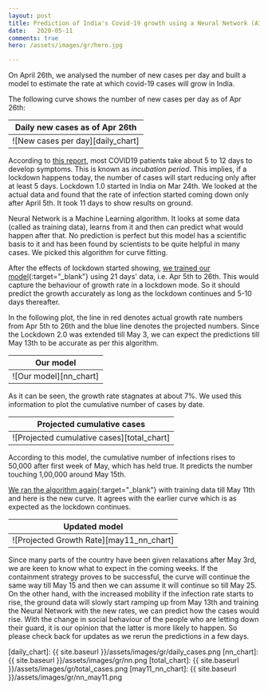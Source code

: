 ```yaml
---
layout: post
title: Prediction of India's Covid-19 growth using a Neural Network (AI)
date:   2020-05-11
comments: true
hero: /assets/images/gr/hero.jpg

---
```


On April 26th, we analysed the number of new cases per day and built a model to estimate the rate at which covid-19 cases will grow in India. 

The following curve shows the number of new cases per day as of Apr 26th:

|Daily new cases as of Apr 26th|
|:---:|
|![New cases per day][daily_chart]|

According to [this report][incubation], most COVID19 patients take about 5 to 12 days to develop symptoms. This is known as _incubation period_. This implies, if a lockdown happens today, the number of cases will start reducing only after at least 5 days. Lockdown 1.0 started in India on Mar 24th. We looked at the actual data and found that the rate of infection started coming down only after April 5th. It took 11 days to show results on ground.

Neural Network is a Machine Learning algorithm. It looks at some data (called as training data), learns from it and then can predict what would happen after that. No prediction is perfect but this model has a scientific basis to it and has been found by scientists to be quite helpful in many cases. We picked this algorithm for curve fitting.

After the effects of lockdown started showing, [we trained our model][notebook]{:target="_blank"} using 21 days' data, i.e. Apr 5th to 26th. This would capture the behaviour of growth rate in a lockdown mode. So it should predict the growth accurately as long as the lockdown continues and 5-10 days thereafter.

In the following plot, the line in red denotes actual growth rate numbers from Apr 5th to 26th and the blue line denotes the projected numbers. Since the Lockdown 2.0 was extended till May 3, we can expect the predictions till May 13th to be accurate as per this algorithm.

|Our model|
|:---:|
|![Our model][nn_chart]|

As it can be seen, the growth rate stagnates at about 7%. We used this information to plot the cumulative number of cases by date.

|Projected cumulative cases|
|:---:|
|![Projected cumulative cases][total_chart]|

According to this model, the cumulative number of infections rises to 50,000 after first week of May, which has held true. It predicts the number touching 1,00,000 around May 15th. 

[We ran the algorithm again][notebook2]{:target="_blank"} with training data till May 11th and here is the new curve. It agrees with the earlier curve which is as expected as the lockdown continues.

|Updated model|
|:---:|
|![Projected Growth Rate][may11_nn_chart]|

Since many parts of the country have been given relaxations after May 3rd, we are keen to know what to expect in the coming weeks. If the containment strategy proves to be successful, the curve will continue the same way till May 15 and then we can assume it will continue so till May 25. On the other hand, with the increased mobility if the infection rate starts to rise, the ground data will slowly start ramping up from May 13th and training the Neural Network with the new rates, we can predict how the cases would rise. With the change in social behaviour of the people who are letting down their guard, it is our opinion that the latter is more likely to happen. So please check back for updates as we rerun the predictions in a few days.


[incubation]: https://annals.org/aim/fullarticle/2762808/incubation-period-coronavirus-disease-2019-covid-19-from-publicly-reported
[notebook]: https://github.com/VICS-CORE/stats/blob/master/01_Basic_predictions.ipynb
[notebook2]: https://github.com/VICS-CORE/stats/blob/master/01_Basic_predictions_extended.ipynb
[daily_chart]: {{ site.baseurl }}/assets/images/gr/daily_cases.png
[nn_chart]: {{ site.baseurl }}/assets/images/gr/nn.png
[total_chart]: {{ site.baseurl }}/assets/images/gr/total_cases.png
[may11_nn_chart]: {{ site.baseurl }}/assets/images/gr/nn_may11.png
